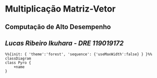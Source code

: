 # Multiplicação Matriz-Vetor
## Computação de Alto Desempenho
*Lucas Ribeiro Ikuhara - DRE 119019172*
---

```mermaid
%%{init: { 'theme':'forest', 'sequence': {'useMaxWidth':false} } }%%
classDiagram
class Pyro {
    +name
}
```